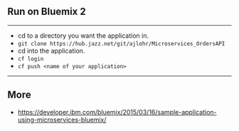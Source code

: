 ## Run on Bluemix 2
---
* cd to a directory you want the application in.
* ```git clone https://hub.jazz.net/git/ajlohr/Microservices_OrdersAPI```
* cd into the application.
* ```cf login```
* ```cf push <name of your application>```

---

## More
* https://developer.ibm.com/bluemix/2015/03/16/sample-application-using-microservices-bluemix/
